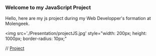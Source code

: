 ### Welcome to my JavaScript Project

Hello, here are my js project during my Web Developper's formation at Molengeek. 



<img src='./Presentation/projectJS.jpg' style="width: 200px; height: 1000px; border-radius: 10px;"


// [Project](https://github.com/Yemenosaurus/cs22_projectjs_Adnan_Marcyl/projectJS.jpg "Project JS")


